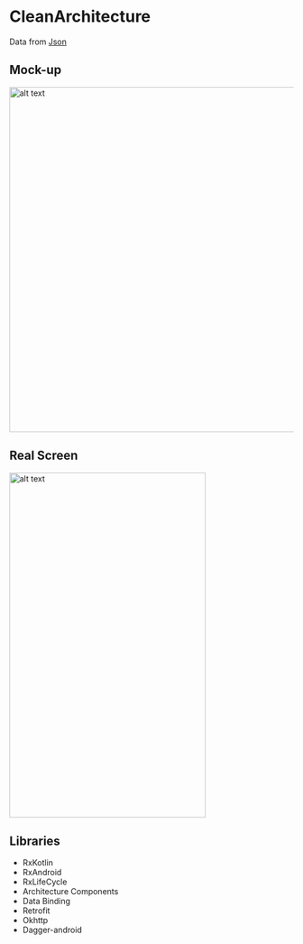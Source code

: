 # CleanArchitecture
Data from [Json](https://gist.githubusercontent.com/MrCarlosYang/c1f004cb7f447ee5ccd6433bcb56d5af/raw/df3a570c9a0976e43b799be96da59186fc918ea7/CityList.json)

## Mock-up
<img src="../master/picture/mock_up.png" alt="alt text" width="600" height="611">

## Real Screen
<img src="../master/picture/home_page_screen.gif" alt="alt text" width="348" height="611">

## Libraries
* RxKotlin
* RxAndroid
* RxLifeCycle
* Architecture Components
* Data Binding
* Retrofit
* Okhttp
* Dagger-android
